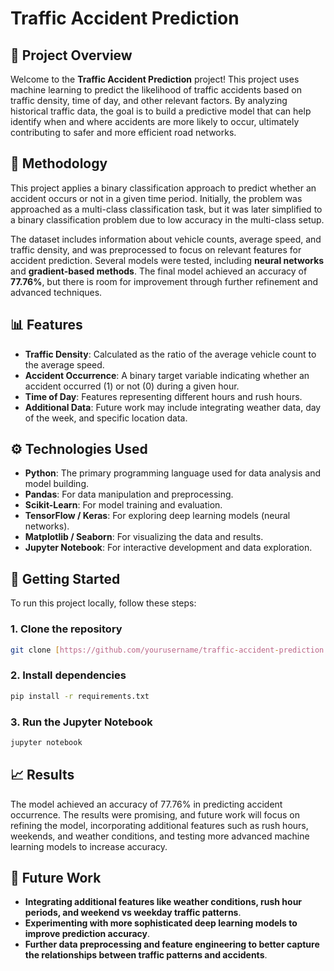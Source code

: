 # Traffic Accident Prediction

## 🚗 **Project Overview**

Welcome to the **Traffic Accident Prediction** project! This project uses machine learning to predict the likelihood of traffic accidents based on traffic density, time of day, and other relevant factors. By analyzing historical traffic data, the goal is to build a predictive model that can help identify when and where accidents are more likely to occur, ultimately contributing to safer and more efficient road networks.

## 🧠 **Methodology**

This project applies a binary classification approach to predict whether an accident occurs or not in a given time period. Initially, the problem was approached as a multi-class classification task, but it was later simplified to a binary classification problem due to low accuracy in the multi-class setup.

The dataset includes information about vehicle counts, average speed, and traffic density, and was preprocessed to focus on relevant features for accident prediction. Several models were tested, including **neural networks** and **gradient-based methods**. The final model achieved an accuracy of **77.76%**, but there is room for improvement through further refinement and advanced techniques.

## 📊 **Features**

- **Traffic Density**: Calculated as the ratio of the average vehicle count to the average speed.
- **Accident Occurrence**: A binary target variable indicating whether an accident occurred (1) or not (0) during a given hour.
- **Time of Day**: Features representing different hours and rush hours.
- **Additional Data**: Future work may include integrating weather data, day of the week, and specific location data.

## ⚙️ **Technologies Used**

- **Python**: The primary programming language used for data analysis and model building.
- **Pandas**: For data manipulation and preprocessing.
- **Scikit-Learn**: For model training and evaluation.
- **TensorFlow / Keras**: For exploring deep learning models (neural networks).
- **Matplotlib / Seaborn**: For visualizing the data and results.
- **Jupyter Notebook**: For interactive development and data exploration.

## 🚀 **Getting Started**

To run this project locally, follow these steps:

### 1. Clone the repository
```bash
git clone [https://github.com/yourusername/traffic-accident-prediction.git](https://github.com/elpif13/Accident-Prediction-in-Urban-Traffic-Using-Weather-and-Congestion-Data-A-Case-Study-on-Istanbul.git)
```
### 2. Install dependencies
```bash
pip install -r requirements.txt
```
### 3. Run the Jupyter Notebook
```bash
jupyter notebook
```
## 📈 Results

The model achieved an accuracy of 77.76% in predicting accident occurrence. The results were promising, and future work will focus on refining the model, incorporating additional features such as rush hours, weekends, and weather conditions, and testing more advanced machine learning models to increase accuracy.

## 🔮 Future Work

- **Integrating additional features like weather conditions, rush hour periods, and weekend vs weekday traffic patterns**.
- **Experimenting with more sophisticated deep learning models to improve prediction accuracy**.
- **Further data preprocessing and feature engineering to better capture the relationships between traffic patterns and accidents**.




